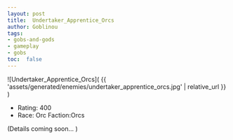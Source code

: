 ```yaml
---
layout: post
title:  Undertaker_Apprentice_Orcs
author: Goblinou
tags:
- gobs-and-gods
- gameplay
- gobs
toc:  false
---
```


![Undertaker_Apprentice_Orcs]( {{ 'assets/generated/enemies/undertaker_apprentice_orcs.jpg' | relative_url }} )
- Rating: 400
- Race: Orc  Faction:Orcs

(Details coming soon... )